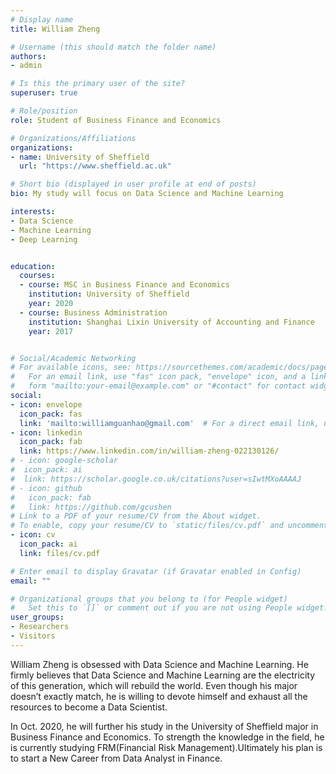 ```yaml
---
# Display name
title: William Zheng

# Username (this should match the folder name)
authors:
- admin

# Is this the primary user of the site?
superuser: true

# Role/position
role: Student of Business Finance and Economics

# Organizations/Affiliations
organizations:
- name: University of Sheffield
  url: "https://www.sheffield.ac.uk"

# Short bio (displayed in user profile at end of posts)
bio: My study will focus on Data Science and Machine Learning

interests:
- Data Science
- Machine Learning
- Deep Learning


education:
  courses:
  - course: MSC in Business Finance and Economics
    institution: University of Sheffield
    year: 2020
  - course: Business Administration
    institution: Shanghai Lixin University of Accounting and Finance
    year: 2017


# Social/Academic Networking
# For available icons, see: https://sourcethemes.com/academic/docs/page-builder/#icons
#   For an email link, use "fas" icon pack, "envelope" icon, and a link in the
#   form "mailto:your-email@example.com" or "#contact" for contact widget.
social:
- icon: envelope
  icon_pack: fas
  link: 'mailto:williamguanhao@gmail.com'  # For a direct email link, use "mailto:test@example.org".
- icon: linkedin
  icon_pack: fab
  link: https://www.linkedin.com/in/william-zheng-022130126/
# - icon: google-scholar
#  icon_pack: ai
#  link: https://scholar.google.co.uk/citations?user=sIwtMXoAAAAJ
# - icon: github
#   icon_pack: fab
#   link: https://github.com/gcushen
# Link to a PDF of your resume/CV from the About widget.
# To enable, copy your resume/CV to `static/files/cv.pdf` and uncomment the lines below.
- icon: cv
  icon_pack: ai
  link: files/cv.pdf

# Enter email to display Gravatar (if Gravatar enabled in Config)
email: ""

# Organizational groups that you belong to (for People widget)
#   Set this to `[]` or comment out if you are not using People widget.
user_groups:
- Researchers
- Visitors
---
```


William Zheng is obsessed with Data Science and Machine Learning. He firmly believes that Data Science and Machine Learning are the electricity of this generation, which will rebuild the world. Even though his major doesn’t exactly match, he is willing to devote himself and exhaust all the resources to become a Data Scientist.

In Oct. 2020, he will further his study in the University of Sheffield major in Business Finance and Economics. To strength the knowledge in the field, he is currently studying FRM(Financial Risk Management).Ultimately his plan is to start a New Career from Data Analyst in Finance.
